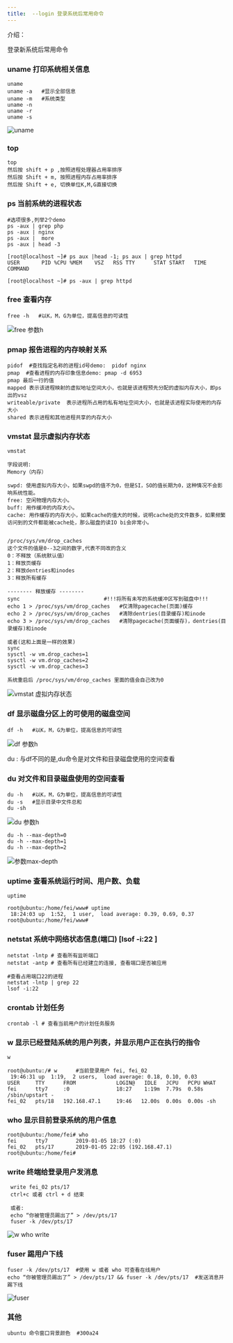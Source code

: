 ```yaml
---
title:  --login 登录系统后常用命令
---
```


介绍：

登录新系统后常用命令

### uname 打印系统相关信息

```
uname 
uname -a   #显示全部信息
uname -m   #系统类型
uname -n
uname -r
uname -s
```

![uname](/img/ubuntu/linux_command/linux_login/uname.png "uname")

### top

```
top 
然后按 shift + p ,按照进程处理器占用率排序
然后按 Shift + m, 按照进程内存占用率排序
然后按 Shift + e, 切换单位K,M,G直接切换
```

### ps 当前系统的进程状态

```
#选项很多,列举2个demo
ps -aux | grep php
ps -aux | nginx
ps -aux |  more
ps -aux | head -3

[root@localhost ~]# ps aux |head -1; ps aux | grep httpd
USER       PID %CPU %MEM    VSZ   RSS TTY      STAT START   TIME COMMAND

[root@localhost ~]# ps -aux | grep httpd

```

### free  查看内存

```
free -h   #以K，M，G为单位，提高信息的可读性
```

![free 参数h](/img/ubuntu/linux_command/linux_login/free_h.png "free 参数h")

### pmap 报告进程的内存映射关系

```
pidof  #查找指定名称的进程id号demo:  pidof nginx
pmap  #查看进程的内存印象信息demo: pmap -d 6953
pmap 最后一行的值
mapped 表示该进程映射的虚拟地址空间大小，也就是该进程预先分配的虚拟内存大小，即ps出的vsz
writeable/private  表示进程所占用的私有地址空间大小，也就是该进程实际使用的内存大小      
shared 表示进程和其他进程共享的内存大小
```

### vmstat 显示虚拟内存状态

```
vmstat

字段说明:
Memory（内存）

swpd: 使用虚拟内存大小，如果swpd的值不为0，但是SI，SO的值长期为0，这种情况不会影响系统性能。
free: 空闲物理内存大小。
buff: 用作缓冲的内存大小。
cache: 用作缓存的内存大小，如果cache的值大的时候，说明cache处的文件数多，如果频繁访问到的文件都能被cache处，那么磁盘的读IO bi会非常小。


/proc/sys/vm/drop_caches 
这个文件的值是0--3之间的数字,代表不同改的含义
0：不释放（系统默认值）
1：释放页缓存
2：释放dentries和inodes
3：释放所有缓存

-------- 释放缓存 --------
sync                           #!!!将所有未写的系统缓冲区写到磁盘中!!!
echo 1 > /proc/sys/vm/drop_caches   #仅清除pagecache(页面)缓存
echo 2 > /proc/sys/vm/drop_caches   #清除dentries(目录缓存)和inode
echo 3 > /proc/sys/vm/drop_caches   #清除pagecache(页面缓存)，dentries(目录缓存)和inode

或者(这和上面是一样的效果)
sync 
sysctl -w vm.drop_caches=1
sysctl -w vm.drop_caches=2
sysctl -w vm.drop_caches=3

系统重启后 /proc/sys/vm/drop_caches 里面的值会自己改为0
```

![vmstat 虚拟内存状态](/img/ubuntu/linux_command/linux_login/vmstat.png "vmstat")


### df  显示磁盘分区上的可使用的磁盘空间

```
df -h   #以K，M，G为单位，提高信息的可读性
```

![df 参数h](/img/ubuntu/linux_command/linux_login/df_h.png "df 参数h")

du :  与df不同的是,du命令是对文件和目录磁盘使用的空间查看


### du  对文件和目录磁盘使用的空间查看

```
du -h   #以K，M，G为单位，提高信息的可读性
du -s   #显示目录中文件总和
du -sh  
```

![du 参数h](/img/ubuntu/linux_command/linux_login/du_h.png "du 参数h")

```
du -h --max-depth=0
du -h --max-depth=1
du -h --max-depth=2
```

![参数max-depth](/img/ubuntu/linux_command/linux_login/max_depth.png "参数max-depth")

### uptime 查看系统运行时间、用户数、负载  

```
uptime

root@ubuntu:/home/fei/www# uptime
 18:24:03 up  1:52,  1 user,  load average: 0.39, 0.69, 0.37
root@ubuntu:/home/fei/www# 
```

### netstat  系统中网络状态信息(端口)   [lsof -i:22 ]   

```
netstat -lntp # 查看所有监听端口  
netstat -antp # 查看所有已经建立的连接, 查看端口是否被应用

#查看占用端口22的进程
netstat -lntp | grep 22
lsof -i:22   
```

###  crontab 计划任务

```
crontab -l # 查看当前用户的计划任务服务  
```

### w  显示已经登陆系统的用户列表，并显示用户正在执行的指令

```
w

root@ubuntu:/# w      #当前登录用户 fei, fei_02
 19:46:31 up  1:19,  2 users,  load average: 0.18, 0.10, 0.03
USER     TTY      FROM             LOGIN@   IDLE   JCPU   PCPU WHAT
fei      tty7     :0               18:27    1:19m  7.79s  0.58s /sbin/upstart -
fei_02   pts/18   192.168.47.1     19:46   12.00s  0.00s  0.00s -sh

```

### who 显示目前登录系统的用户信息

```
root@ubuntu:/home/fei# who
fei      tty7         2019-01-05 18:27 (:0)
fei_02   pts/17       2019-01-05 22:05 (192.168.47.1)
root@ubuntu:/home/fei# 
```

### write 终端给登录用户发消息

```
 write fei_02 pts/17
 ctrl+c 或者 ctrl + d 结束
 
 或者:
 echo “你被管理员踢出了” > /dev/pts/17
 fuser -k /dev/pts/17
```

![w who write](/img/ubuntu/linux_command/linux_login/w_who_write.png "w who write")

### fuser 踢用户下线

```
fuser -k /dev/pts/17  #使用 w 或者 who 可查看在线用户
echo “你被管理员踢出了” > /dev/pts/17 && fuser -k /dev/pts/17  #发送消息并踢下线
```

![fuser](/img/ubuntu/linux_command/linux_login/fuser.png "fuser")

### 其他

```
ubuntu 命令窗口背景颜色  #300a24
```

